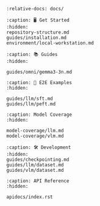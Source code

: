 ```{include} ../README.md
:relative-docs: docs/
```

```{toctree}
:caption: 🖥️ Get Started
:hidden:
repository-structure.md
guides/installation.md
environment/local-workstation.md
```

<!--
environment/cluster.md
-->

```{toctree}
:caption: 📚 Guides
:hidden:

guides/omni/gemma3-3n.md
```

```{toctree}
:caption: 🚀 E2E Examples
:hidden:

guides/llm/sft.md
guides/llm/peft.md
```


```{toctree}
:caption: Model Coverage
:hidden:

model-coverage/llm.md
model-coverage/vlm.md
```
<!-- 
```{toctree}
:caption: Datasets
:hidden:
guides/llm/dataset.md
guides/vlm/dataset.md
``` -->

```{toctree}
:caption: 🛠️ Development
:hidden:
guides/checkpointing.md
guides/llm/dataset.md
guides/vlm/dataset.md
```



```{toctree}
:caption: API Reference
:hidden:

apidocs/index.rst
```
